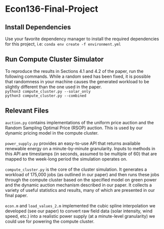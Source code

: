 # Econ136-Final-Project

## Install Dependencies
Use your favorite dependency manager to install the required dependencies for this project, i.e:
`conda env create -f environment.yml`

## Run Compute Cluster Simulator

To reproduce the results in Sections 4.1 and 4.2 of the paper, run the following commands. While a random seed has been fixed, it is possible that
randomness in your machine causes the generated workload to be slightly different than the one used in the paper.<br />
`python3 compute_cluster.py --solar_only` <br />
`python3 compute_cluster.py --combined`

## Relevant Files

`auction.py` contains implementations of the uniform price auction and the Random Sampling Optimal Price (RSOP) auction. This is used by our dynamic pricing model in the compute cluster. <br /> <br />
`power_supply.py` provides an easy-to-use API that returns available renewable energy on a minute-by-minute granularity. Inputs to methods in this API are timestamps (in seconds, assumed to be multiple of 60) that are mapped to the week-long period the simulation operates on. <br /> <br />
`compute_cluster.py` is the core of the cluster simulation. It generates a workload of 175,000 jobs (as outlined in our paper) and then runs these jobs through the compute cluster based on the specified model on green power and the dynamic auction mechanism described in our paper. It collects a variety of useful statistics and results, many of which are presented in our final paper.<br /><br />
`econ.m` and `load_values_2.m` implemented the cubic spline interpolation we developed (see our paper) to convert raw field data (solar intensity, wind speed, etc.) into a realistic power supply (at a minute-level granularity) we could use for powering the compute cluster.
